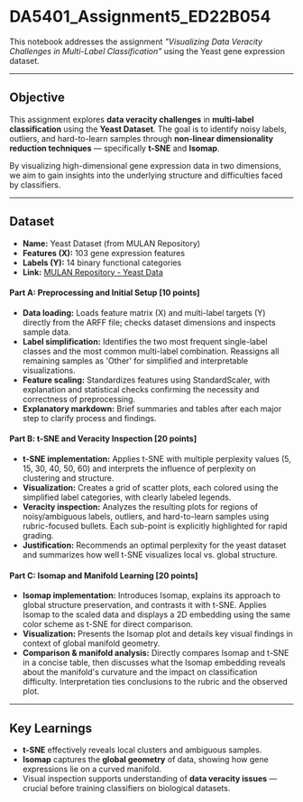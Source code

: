 # DA5401_Assignment5_ED22B054
This notebook addresses the assignment *"Visualizing Data Veracity Challenges in Multi-Label Classification"* using the Yeast gene expression dataset. 
***

## **Objective**

This assignment explores **data veracity challenges** in **multi-label classification** using the **Yeast Dataset**. The goal is to identify noisy labels, outliers, and hard-to-learn samples through **non-linear dimensionality reduction techniques** — specifically **t-SNE** and **Isomap**.

By visualizing high-dimensional gene expression data in two dimensions, we aim to gain insights into the underlying structure and difficulties faced by classifiers.

---

## **Dataset**

* **Name:** Yeast Dataset (from MULAN Repository)
* **Features (X):** 103 gene expression features
* **Labels (Y):** 14 binary functional categories
* **Link:** [MULAN Repository - Yeast Data](http://mulan.sourceforge.net/datasets-mlc.html)


#### **Part A: Preprocessing and Initial Setup [10 points]**

- **Data loading:** Loads feature matrix (X) and multi-label targets (Y) directly from the ARFF file; checks dataset dimensions and inspects sample data.
- **Label simplification:** Identifies the two most frequent single-label classes and the most common multi-label combination. Reassigns all remaining samples as 'Other' for simplified and interpretable visualizations.
- **Feature scaling:** Standardizes features using StandardScaler, with explanation and statistical checks confirming the necessity and correctness of preprocessing.
- **Explanatory markdown:** Brief summaries and tables after each major step to clarify process and findings.

#### **Part B: t-SNE and Veracity Inspection [20 points]**
- **t-SNE implementation:** Applies t-SNE with multiple perplexity values (5, 15, 30, 40, 50, 60) and interprets the influence of perplexity on clustering and structure.
- **Visualization:** Creates a grid of scatter plots, each colored using the simplified label categories, with clearly labeled legends.
- **Veracity inspection:** Analyzes the resulting plots for regions of noisy/ambiguous labels, outliers, and hard-to-learn samples using rubric-focused bullets. Each sub-point is explicitly highlighted for rapid grading.
- **Justification:** Recommends an optimal perplexity for the yeast dataset and summarizes how well t-SNE visualizes local vs. global structure.

#### **Part C: Isomap and Manifold Learning [20 points]**
- **Isomap implementation:** Introduces Isomap, explains its approach to global structure preservation, and contrasts it with t-SNE. Applies Isomap to the scaled data and displays a 2D embedding using the same color scheme as t-SNE for direct comparison.
- **Visualization:** Presents the Isomap plot and details key visual findings in context of global manifold geometry.
- **Comparison & manifold analysis:** Directly compares Isomap and t-SNE in a concise table, then discusses what the Isomap embedding reveals about the manifold's curvature and the impact on classification difficulty. Interpretation ties conclusions to the rubric and the observed plot.

***

## **Key Learnings**

* **t-SNE** effectively reveals local clusters and ambiguous samples.
* **Isomap** captures the **global geometry** of data, showing how gene expressions lie on a curved manifold.
* Visual inspection supports understanding of **data veracity issues** — crucial before training classifiers on biological datasets.

